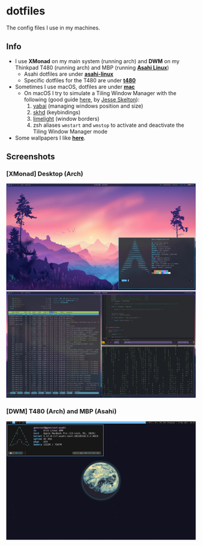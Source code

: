 # dotfiles

The config files I use in my machines.

## Info

- I use **XMonad** on my main system (running arch) and **DWM** on my Thinkpad T480 (running arch) and MBP (running [**Asahi Linux**](https://asahilinux.org/))
    - Asahi dotfiles are under [**asahi-linux**](https://github.com/goncrust/dotfiles/tree/main/asahi-linux)
    - Specific dotfiles for the T480 are under [**t480**](https://github.com/goncrust/dotfiles/tree/main/t480)
- Sometimes I use macOS, dotfiles are under [**mac**](https://github.com/goncrust/dotfiles/tree/main/macos)
    - On macOS I try to simulate a Tiling Window Manager with the following (good guide [here](https://www.notion.so/Yabai-8da3b829872d432fac43181b7ff628fc), by [Jesse Skelton](https://www.youtube.com/channel/UC7syy0V3Ah9Ho4eRUCwRsRg)):
      1. [yabai](https://github.com/koekeishiya/yabai) (managing windows position and size)
      1. [skhd](https://github.com/koekeishiya/skhd) (keybindings)
      1. [limelight](https://github.com/koekeishiya/limelight) (window borders)
      1. zsh aliases `wmstart` and `wmstop` to activate and deactivate the Tiling Window Manager mode
- Some wallpapers I like [**here**](https://github.com/goncrust/dotfiles/tree/main/wallpapers).

## Screenshots

### [XMonad] Desktop (Arch)

<img src="arch-screenshot-1.png" alt="arch">
<img src="arch-screenshot-0.png" alt="arch">

### [DWM] T480 (Arch) and MBP (Asahi)

<img src="asahi-screenshot.png" alt="asahi">
